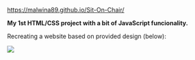 <a href= "https://malwina89.github.io/Sit-On-Chair/#">https://malwina89.github.io/Sit-On-Chair/</a>

<strong>My 1st HTML/CSS project with a bit of JavaScript funcionality.</strong>

Recreating a website based on provided design (below):

<img src="https://raw.githubusercontent.com/Malwina89/Sit-On-Chair/master/warsztat1.jpg"/>
